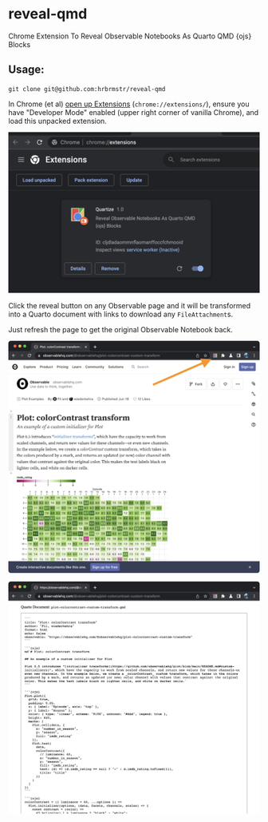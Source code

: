 # reveal-qmd

Chrome Extension To Reveal Observable Notebooks As Quarto QMD {ojs} Blocks

## Usage:

```shell
git clone git@github.com:hrbrmstr/reveal-qmd
```

In Chrome (et al) [open up Extensions](chrome://extensions/) (`chrome://extensions/`), ensure you have "Developer Mode" enabled (upper right corner of vanilla Chrome), and load this unpacked extension. 

![](extensions.png)

Click the reveal button on any Observable page and it will be transformed into a Quarto document with links to download any `FileAttachment`s.

Just refresh the page to get the original Observable Notebook back.

![](quartize-button.png)

![](quartized.png)